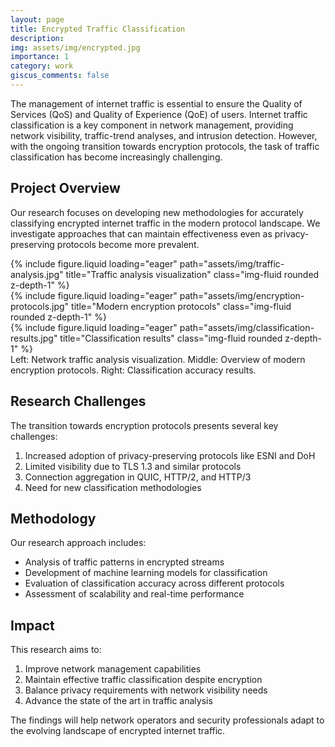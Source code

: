 ```yaml
---
layout: page
title: Encrypted Traffic Classification
description:
img: assets/img/encrypted.jpg
importance: 1
category: work
giscus_comments: false
---
```


<!-- # Encrypted Traffic Classification Research -->

The management of internet traffic is essential to ensure the Quality of Services (QoS) and Quality of Experience (QoE) of users. Internet traffic classification is a key component in network management, providing network visibility, traffic-trend analyses, and intrusion detection. However, with the ongoing transition towards encryption protocols, the task of traffic classification has become increasingly challenging.

## Project Overview

Our research focuses on developing new methodologies for accurately classifying encrypted internet traffic in the modern protocol landscape. We investigate approaches that can maintain effectiveness even as privacy-preserving protocols become more prevalent.

<div class="row">
    <div class="col-sm mt-3 mt-md-0">
        {% include figure.liquid loading="eager" path="assets/img/traffic-analysis.jpg" title="Traffic analysis visualization" class="img-fluid rounded z-depth-1" %}
    </div>
    <div class="col-sm mt-3 mt-md-0">
        {% include figure.liquid loading="eager" path="assets/img/encryption-protocols.jpg" title="Modern encryption protocols" class="img-fluid rounded z-depth-1" %}
    </div>
    <div class="col-sm mt-3 mt-md-0">
        {% include figure.liquid loading="eager" path="assets/img/classification-results.jpg" title="Classification results" class="img-fluid rounded z-depth-1" %}
    </div>
</div>
<div class="caption">
    Left: Network traffic analysis visualization. Middle: Overview of modern encryption protocols. Right: Classification accuracy results.
</div>

## Research Challenges

The transition towards encryption protocols presents several key challenges:

1. Increased adoption of privacy-preserving protocols like ESNI and DoH
2. Limited visibility due to TLS 1.3 and similar protocols
3. Connection aggregation in QUIC, HTTP/2, and HTTP/3
4. Need for new classification methodologies

## Methodology

Our research approach includes:

- Analysis of traffic patterns in encrypted streams
- Development of machine learning models for classification
- Evaluation of classification accuracy across different protocols
- Assessment of scalability and real-time performance

## Impact

This research aims to:

1. Improve network management capabilities
2. Maintain effective traffic classification despite encryption
3. Balance privacy requirements with network visibility needs
4. Advance the state of the art in traffic analysis

The findings will help network operators and security professionals adapt to the evolving landscape of encrypted internet traffic.
